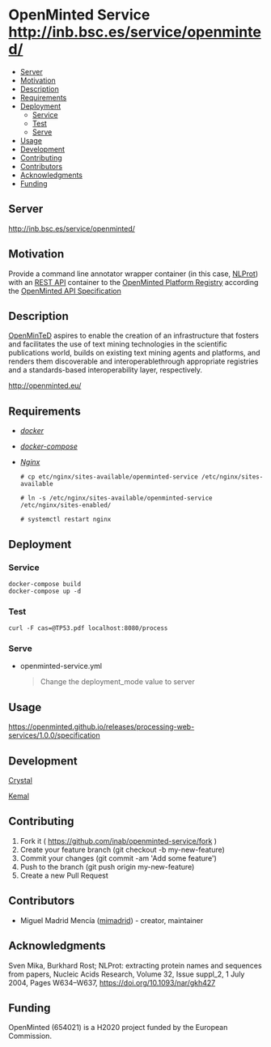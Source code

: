# OpenMinted Service http://inb.bsc.es/service/openminted/
- [Server](#server)
- [Motivation](#motivation)
- [Description](#description)
- [Requirements](#requirements)
- [Deployment](#deployment)
  - [Service](#service)
  - [Test](#test)
  - [Serve](#serve)
- [Usage](#usage)
- [Development](#development)
- [Contributing](#contributing)
- [Contributors](#contributors)
- [Acknowledgments](#acknowledgments)
- [Funding](#funding)

## Server
http://inb.bsc.es/service/openminted/

## Motivation
Provide a command line annotator wrapper container (in this case, [NLProt](https://rostlab.org/owiki/index.php/NLProt)) with an [REST API](https://en.wikipedia.org/wiki/Representational_state_transfer) container to the [OpenMinted Platform Registry](https://services.openminted.eu/) according the [OpenMinted API Specification](https://openminted.github.io/releases/processing-web-services/1.0.0/specification)

## Description
  [OpenMinTeD](http://openminted.eu/) aspires to enable the creation of an infrastructure that fosters and facilitates the use of text mining technologies in the scientific publications world, builds on existing text mining agents and platforms, and renders them discoverable and interoperablethrough appropriate registries and a standards-based interoperability layer, respectively.

  http://openminted.eu/

## Requirements
* [_docker_](https://docs.docker.com/install/)

* [_docker-compose_](https://docs.docker.com/compose/install/#install-compose)

* [_Nginx_](https://nginx.org/en/)
   ```
   # cp etc/nginx/sites-available/openminted-service /etc/nginx/sites-available

   # ln -s /etc/nginx/sites-available/openminted-service /etc/nginx/sites-enabled/

   # systemctl restart nginx
   ```

## Deployment
### Service
```
docker-compose build
docker-compose up -d
```
### Test
`curl -F cas=@TP53.pdf localhost:8080/process`

### Serve 
* openminted-service.yml
  > Change the deployment_mode value to server

## Usage
https://openminted.github.io/releases/processing-web-services/1.0.0/specification

## Development
[Crystal](https://crystal-lang.org/)

[Kemal](http://kemalcr.com/)

## Contributing

1. Fork it ( https://github.com/inab/openminted-service/fork )
2. Create your feature branch (git checkout -b my-new-feature)
3. Commit your changes (git commit -am 'Add some feature')
4. Push to the branch (git push origin my-new-feature)
5. Create a new Pull Request

## Contributors

- Miguel Madrid Mencía ([mimadrid](https://github.com/mimadrid)) - creator, maintainer

## Acknowledgments
Sven Mika, Burkhard Rost; NLProt: extracting protein names and sequences from papers, Nucleic Acids Research, Volume 32, Issue suppl_2, 1 July 2004, Pages W634–W637, https://doi.org/10.1093/nar/gkh427

## Funding
OpenMinted (654021) is a H2020 project funded by the European Commission.